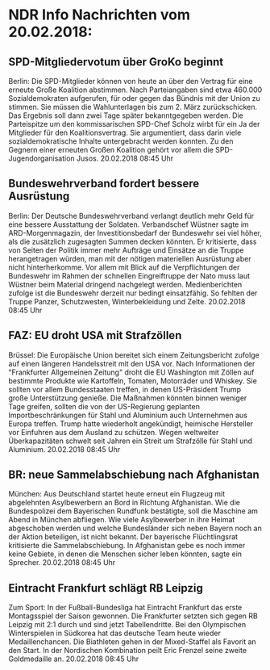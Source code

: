 # NDR Info Nachrichten vom 20.02.2018:


## SPD-Mitgliedervotum über GroKo beginnt
Berlin: Die SPD-Mitglieder können von heute an über den Vertrag für eine erneute Große Koalition abstimmen. Nach Parteiangaben sind etwa 460.000 Sozialdemokraten aufgerufen, für oder gegen das Bündnis mit der Union zu stimmen. Sie müssen die Wahlunterlagen bis zum 2. März zurückschicken. Das Ergebnis soll dann zwei Tage später bekanntgegeben werden. Die Parteispitze um den kommissarischen SPD-Chef Scholz wirbt für ein Ja der Mitglieder für den Koalitionsvertrag. Sie argumentiert, dass darin viele sozialdemokratische Inhalte untergebracht werden konnten. Zu den Gegnern einer erneuten Großen Koalition gehört vor allem die SPD-Jugendorganisation Jusos. 20.02.2018 08:45 Uhr 

## Bundeswehrverband fordert bessere Ausrüstung
Berlin: Der Deutsche Bundeswehrverband verlangt deutlich mehr Geld für eine bessere Ausstattung der Soldaten. Verbandschef Wüstner sagte im ARD-Morgenmagazin, der Investitionsbedarf der Bundeswehr sei viel höher, als die zusätzlich zugesagten Summen decken könnten. Er kritisierte, dass von Seiten der Politik immer mehr Aufträge und Einsätze an die Truppe herangetragen würden, man mit der nötigen materiellen Ausrüstung aber nicht hinterherkomme. Vor allem mit Blick auf die Verpflichtungen der Bundeswehr im Rahmen der schnellen Eingreiftruppe der Nato muss laut Wüstner beim Material dringend nachgelegt werden. Medienberichten zufolge ist die Bundeswehr derzeit nur bedingt einsatzfähig. So fehlten der Truppe Panzer, Schutzwesten, Winterbekleidung und Zelte. 20.02.2018 08:45 Uhr 

## FAZ: EU droht USA mit Strafzöllen
Brüssel: Die Europäische Union bereitet sich einem Zeitungsbericht zufolge auf einen längeren Handelsstreit mit den USA vor. Nach Informationen der "Frankfurter Allgemeinen Zeitung" droht die EU Washington mit Zöllen auf bestimmte Produkte wie Kartoffeln, Tomaten, Motorräder und Whiskey. Sie sollten vor allem Bundesstaaten treffen, in denen US-Präsident Trump große Unterstützung genieße. Die Maßnahmen könnten binnen weniger Tage greifen, sollten die von der US-Regierung geplanten Importbeschränkungen für Stahl und Aluminium auch Unternehmen aus Europa treffen. Trump hatte wiederholt angekündigt, heimische Hersteller vor Einfuhren aus dem Ausland zu schützen. Wegen weltweiter Überkapazitäten schwelt seit Jahren ein Streit um Strafzölle für Stahl und Aluminium. 20.02.2018 08:45 Uhr 

## BR: neue Sammelabschiebung nach Afghanistan
München: Aus Deutschland startet heute erneut ein Flugzeug mit abgelehnten Asylbewerbern an Bord in Richtung Afghanistan. Wie die Bundespolizei dem Bayerischen Rundfunk bestätigte, soll die Maschine am Abend in München abfliegen. Wie viele Asylbewerber in ihre Heimat abgeschoben werden und welche Bundesländer sich neben Bayern noch an der Aktion beteiligen, ist nicht bekannt. Der bayerische Flüchtlingsrat kritisierte die Sammelabschiebung. In Afghanistan gebe es noch immer keine Gebiete, in denen die Menschen sicher leben könnten, sagte ein Sprecher. 20.02.2018 08:45 Uhr 

## Eintracht Frankfurt schlägt RB Leipzig
Zum Sport: In der Fußball-Bundesliga hat Eintracht Frankfurt das erste Montagsspiel der Saison gewonnen. Die Frankfurter setzten sich gegen RB Leipzig mit 2:1 durch und sind jetzt Tabellendritte. Bei den Olympischen Winterspielen in Südkorea hat das deutsche Team heute wieder Medaillenchancen. Die Biathleten gehen in der Mixed-Staffel als Favorit an den Start. In der Nordischen Kombination peilt Eric Frenzel seine zweite Goldmedaille an. 20.02.2018 08:45 Uhr 
